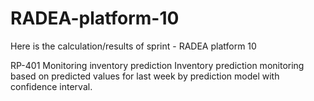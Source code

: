 # RADEA-platform-10
Here is the calculation/results of sprint - RADEA platform 10

RP-401 Monitoring inventory prediction
Inventory prediction monitoring based on predicted values for last week by prediction model with confidence interval. 
